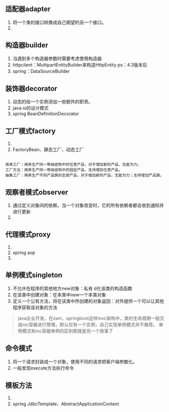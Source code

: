 ## 适配器adapter
1. 将一个类的接口转换成自己期望的另一个接口。
2. 
## 构造器builder
1. 当遇到多个构造器参数时需要考虑使用构造器
2. httpclient：MultipartEntityBuilder来构造HttpEntity ps：4.3版本后
3. spring：DataSourceBuilder

## 装饰器decorator
1. 动态的给一个实例添加一些额外的职责。
2. java io的设计模式
3. spring BeanDefinitionDecorator


## 工厂模式factory
1. 
2. FactoryBean、静态工厂、动态工厂
```text

简单工厂：用来生产同一等级结构中的任意产品，对于增加新的产品，无能为力。  
工厂方法：用来生产同一等级结构中的固定产品，支持增加任意产品。   
抽象工厂：用来生产不同产品族的全部产品，对于增加新的产品，无能为力；支持增加产品族。   

```



## 观察者模式observer
1. 通过定义对象间的依赖，当一个对象改变时，它的所有依赖者都会收到通知并进行更新
2. 
## 代理模式proxy
1. 
2. spring aop
3. 

## 单例模式singleton
1. 不允许在程序的其他地方new对象：私有 d化该类的构造函数
2. 在该类中创建对象：在本类中new一个本类对象
3. 定义一个公有方法，将在该类中所创建的对象返回：对外提供一个可以让其他程序获取该对象的方法
>java企业开发，在ssm，springboot这样mvc架构中，类的生命周期一般交由ioc容器进行管理，默认仅有一个实例，自己实现单例模式并不推荐。
>单例模式和ioc容器单例的区别那就是另一个故事了

## 命令模式
1. 将一个请求封装成一个对象，使用不同的请求把客户端参数化。
2. 一般发现execute方法执行命令

## 模板方法
1. 
2. spring JdbcTemplate、AbstractApplicationContext

